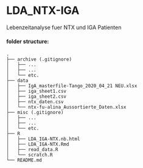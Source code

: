 # LDA_NTX-IGA
Lebenzeitanalyse fuer NTX und IGA Patienten

#### folder structure:

```
.
├── archive (.gitignore)
│   ├── ...
│   ├── ...
│   └── etc.
├── data
│   ├── IgA_masterfile-Tango_2020_04_21 NEU.xlsx
│   ├── iga_sheet1.csv
│   ├── iga_sheet2.csv
│   ├── ntx_daten.csv
│   └── ntx-fu-alina_Aussortierte_Daten.xlsx
├── misc (.gitignore)
│   ├── ...
│   ├── ...
│   └── etc.
├── R
│   ├── LDA_IGA-NTX.nb.html
│   ├── LDA_IGA-NTX.Rmd
│   ├── read_data.R
│   └── scratch.R
└── README.md

```
